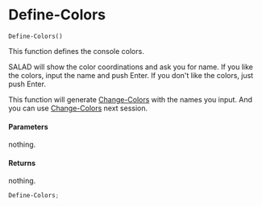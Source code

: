 # Define-Colors
```
Define-Colors()
```
This function defines the console colors.

SALAD will show the color coordinations and ask you for name.
If you like the colors, input the name and push Enter.
If you don't like the colors, just push Enter.

This function will generate [Change-Colors](change-colors.md) with the names you input.
And you can use [Change-Colors](change-colors.md) next session.

#### Parameters
nothing.

#### Returns
nothing.

``` powershell
Define-Colors;
```
